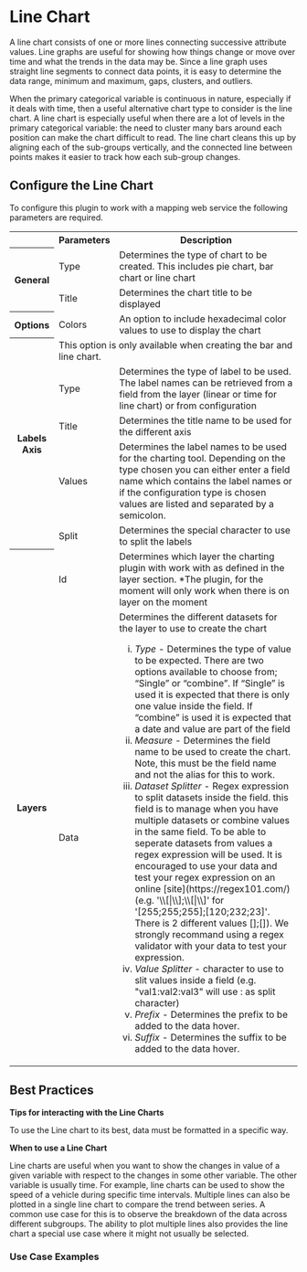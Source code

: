 # Line Chart

A line chart consists of one or more lines connecting successive attribute values. Line graphs are useful for showing how things change or move over time and what the trends in the data may be. Since a line graph uses straight line segments to connect data points, it is easy to determine the data range, minimum and maximum, gaps, clusters, and outliers.

When the primary categorical variable is continuous in nature, especially if it deals with time, then a useful alternative chart type to consider is the line chart. A line chart is especially useful when there are a lot of levels in the primary categorical variable: the need to cluster many bars around each position can make the chart difficult to read. The line chart cleans this up by aligning each of the sub-groups vertically, and the connected line between points makes it easier to track how each sub-group changes.

## Configure the Line Chart

To configure this plugin to work with a mapping web service the following parameters are required.

<table>
  <tr>
    <th></th>
    <th>Parameters</th>
    <th>Description</th>
  </tr>
 <tr>
    <th rowspan="2">General</th>
    <td id=parameters>Type</td>
    <td>Determines the type of chart to be created. This includes pie chart, bar chart or line chart</td>
  </tr>
  <tr>
    <td id=parameters>Title</td>
    <td>Determines the chart title to be displayed</td>
  </tr>
   <tr>
    <th rowspan="1">Options</th>
    <td id=parameters>Colors</td>
    <td>An option to include hexadecimal color values to use to display the chart</td>
  </tr>
    <tr>
    <th rowspan="5">Labels   Axis</th>
    <td colspan="2" id=parameters>This option is only available when creating the bar and line chart.</td>
    </tr>
    <tr>
    <td id=parameters>Type</td>
    <td>Determines the type of label to be used. The label names can be retrieved from a field from the layer (linear or time for line chart) or from configuration</td>
  </tr>
  <tr>
    <td id=parameters>Title</td>
    <td>Determines the title name to be used for the different axis</td>
  </tr>
    <tr>
    <td id=parameters>Values</td>
    <td>Determines the label names to be used for the charting tool. Depending on the type chosen you can either enter a field name which contains the label names or if the configuration type is chosen values are listed and separated by a semicolon.</td>
  </tr>
      <tr>
    <td id=parameters>Split</td>
    <td>Determines the special character to use to split the labels</td>
  </tr>
   <tr>
    <th rowspan="3">Layers</th>
    <td id=parameters>Id</td>
    <td>Determines which layer the charting plugin with work with as defined in the layer section. *The plugin, for the moment will only work when there is on layer on the moment</td>
  </tr>
  <tr>
    <td id=parameters>Data</td>
    <td >Determines the different datasets for the layer to use to create the chart
        <ol type="i">
            <li id=tablelist>
            <i>Type</i> - Determines the type of value to be expected. There are two options available to choose from; “Single” or “combine”. If “Single” is used it is expected that there is only one value inside the field. If “combine” is used it is expected that a date and value are part of the field
            </li>
            <li id=tablelist>
            <i>Measure</i> - Determines the field name to be used to create the chart. Note, this must be the field name and not the alias for this to work.
            </li>
            <li id=tablelist>
            <i>Dataset Splitter</i> - Regex expression to split datasets inside the field. this field is to manage when you have multiple datasets or combine values in the same field. To be able to seperate datasets from values a regex expression will be used. It is encouraged to use your data and test your regex expression on an online [site](https://regex101.com/)
            (e.g. '\\[|\\];\\[|\\]' for '[255;255;255];[120;232;23]'. There is 2 different values [];[]). We strongly recommand using a regex validator with your data to test your expression.
            </li>
            <li id=tablelist>
            <i>Value Splitter</i> - character to use to slit values inside a field (e.g. "val1:val2:val3" will use : as split character)
            </li>
            <li id=tablelist>
            <i>Prefix</i> - Determines the prefix to be added to the data hover.
            </li>
            <li id=tablelist>
            <i>Suffix</i> - Determines the suffix to be added to the data hover.
            </li>
        </ol>
    </td>
  </tr>
</table>

## Best Practices

**Tips for interacting with the Line Charts**

To use the Line chart to its best, data must be formatted in a specific way.

**When to use a Line Chart**

Line charts are useful when you want to show the changes in value of a given variable with respect to the changes in some other variable. The other variable is usually time. For example, line charts can be used to show the speed of a vehicle during specific time intervals.
Multiple lines can also be plotted in a single line chart to compare the trend between series. A common use case for this is to observe the breakdown of the data across different subgroups. The ability to plot multiple lines also provides the line chart a special use case where it might not usually be selected.

### Use Case Examples
